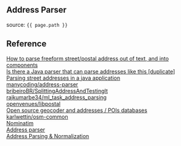 ## Address Parser
source: `{{ page.path }}`

## Reference
[How to parse freeform street/postal address out of text, and into components](https://stackoverflow.com/questions/11160192/how-to-parse-freeform-street-postal-address-out-of-text-and-into-components)  
[Is there a Java parser that can parse addresses like this [duplicate]](https://stackoverflow.com/questions/10146864/is-there-a-java-parser-that-can-parse-addresses-like-this)  
[Parsing street addresses in a java application](http://www.mooreds.com/wordpress/archives/714)  
[manycoding/address-parser](https://github.com/manycoding/address-parser)  
[bribeiroBR/SplittingAddressAndTestingIt](https://github.com/bribeiroBR/SplittingAddressAndTestingIt)  
[rajkumarbe34/ml\_task\_address\_parsing](https://github.com/rajkumarbe34/ml_task_address_parsing)  
[openvenues/libpostal](https://github.com/openvenues/libpostal)  
[Open source geocoder and addresses / POIs databases](https://www.gisgraphy.com/index.php)  
[karlwettin/osm-common](https://github.com/karlwettin/osm-common)  
[Nominatim](https://wiki.openstreetmap.org/wiki/Nominatim)  
[Address parser](https://www.address-parser.net/)  
[Address Parsing & Normalization](http://geoservices.tamu.edu/Services/AddressNormalization/)  
